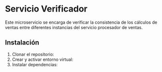 # Servicio Verificador

Este microservicio se encarga de verificar la consistencia de los cálculos de ventas entre diferentes instancias del servicio procesador de ventas.

## Instalación

1. Clonar el repositorio:
2. Crear y activar entorno virtual:
3. Instalar dependencias:
